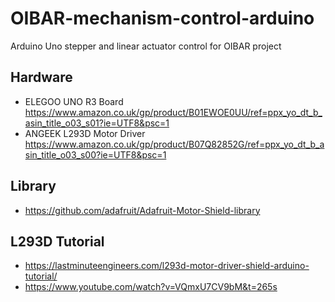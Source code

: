# OIBAR-mechanism-control-arduino

Arduino Uno stepper and linear actuator control for OIBAR project

## Hardware

- ELEGOO UNO R3 Board 
https://www.amazon.co.uk/gp/product/B01EWOE0UU/ref=ppx_yo_dt_b_asin_title_o03_s01?ie=UTF8&psc=1
- ANGEEK L293D Motor Driver 
https://www.amazon.co.uk/gp/product/B07Q82852G/ref=ppx_yo_dt_b_asin_title_o03_s00?ie=UTF8&psc=1

## Library
- https://github.com/adafruit/Adafruit-Motor-Shield-library

## L293D Tutorial
- https://lastminuteengineers.com/l293d-motor-driver-shield-arduino-tutorial/
- https://www.youtube.com/watch?v=VQmxU7CV9bM&t=265s

